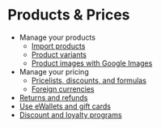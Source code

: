 # Products & Prices

  * Manage your products
    * [Import products](products_prices/products/import.html)
    * [Product variants](products_prices/products/variants.html)
    * [Product images with Google Images](products_prices/products/product_images.html)
  * Manage your pricing
    * [Pricelists, discounts, and formulas](products_prices/prices/pricing.html)
    * [Foreign currencies](products_prices/prices/currencies.html)
  * [Returns and refunds](products_prices/returns.html)
  * [Use eWallets and gift cards](products_prices/ewallets_giftcards.html)
  * [Discount and loyalty programs](products_prices/loyalty_discount.html)

